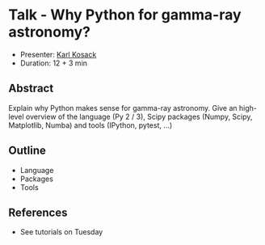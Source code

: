 # Talk - Why Python for gamma-ray astronomy?

* Presenter: [Karl Kosack](https://github.com/kosack/)
* Duration: 12 + 3 min

## Abstract

Explain why Python makes sense for gamma-ray astronomy.
Give an high-level overview of the language (Py 2 / 3),
Scipy packages (Numpy, Scipy, Matplotlib, Numba) and tools (IPython, pytest, ...)

## Outline

* Language
* Packages
* Tools

## References

* See tutorials on Tuesday
